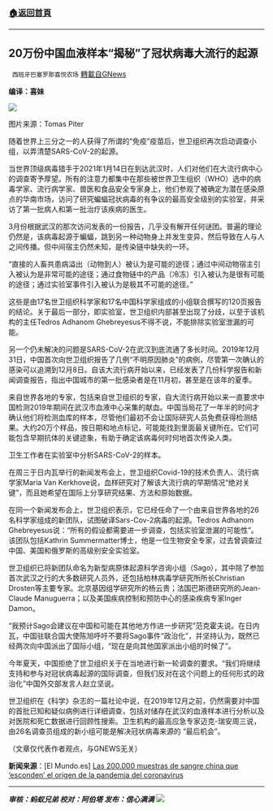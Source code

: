 ###  [:house:返回首頁](https://github.com/ourhimalayas/txt)
---


## 20万份中国血液样本“揭秘”了冠状病毒大流行的起源
` 西班牙巴塞罗那喜悦农场` [轉載自GNews](https://gnews.org/zh-hans/1601279/)

**编译：喜妹**

![](https://assets.gnews.org/wp-content/uploads/2021/10/tempsnip30.png)

图片来源：Tomas Piter

随着世界上三分之一的人获得了所谓的“免疫”疫苗后，世卫组织再次启动调查小组，以弄清楚SARS-CoV-2的起源。

当世界顶级病毒猎手于2021年1月14日在到达武汉时，人们对他们在大流行病中心的调查寄予厚望。所有的注意力都集中在那些被世界卫生组织（WHO）选中的病毒学家、流行病学家、兽医和食品安全专家身上，他们参观了被确定为潜在感染原点的华南市场，访问了研究蝙蝠冠状病毒的有争议的最高安全级别的实验室，并采访了第一批病人和第一批治疗该疾病的医生。

3月份根据武汉的那次访问发表的一份报告，几乎没有解开任何谜团。普遍的理论仍然是，该病毒起源于蝙蝠，跳到另一种动物身上并发生变异，然后导致在人与人之间传播。但中间宿主仍然未知，是传染链中缺失的一环。

“直接的人畜共患病溢出（动物到人）被认为是可能的途径；通过中间动物宿主引入被认为是非常可能的途径；通过食物链中的产品（冷冻）引入被认为是很有可能的途径；通过实验室事件引入被认为是极其不可能的途径。”

这些是由17名世卫组织科学家和17名中国科学家组成的小组联合撰写的120页报告的结论。关于最后一部分，即实验室，世卫组织内部甚至出现了分歧，以至于该机构的主任Tedros Adhanom Ghebreyesus不得不说，不能排除实验室泄漏的可能。

另一个仍未解决的问题是SARS-CoV-2在武汉到底流通了多长时间。2019年12月31日，中国首次向世卫组织报告了几例“不明原因肺炎”的病例，尽管第一次确认的感染可以追溯到12月8日。自该大流行病开始以来，已经发表了几份科学报告和新闻调查报告，指出中国城市的第一批感染者是在11月初，甚至是在该年的夏季。

来自世界各地的专家，包括来自世卫组织的专家，自大流行病开始以来一直要求中国检测2019年期间在武汉市血液中心采集的献血。中国当局花了一年半的时间才确认他们将检测血库的样本，尽管他们最初不会让国际研究人员免费获得检测结果。大约20万个样品，按日期和地点标记，可能能找到里面最关键所在。它们可能包含早期抗体的关键迹象，有助于确定该病毒何时何地首次传染人类。

卫生工作者在实验室中分析SARS-CoV-2的样本。

在周三于日内瓦举行的新闻发布会上，世卫组织Covid-19的技术负责人、流行病学家Maria Van Kerkhove说，血样研究对了解该大流行病的早期情况“绝对关键”，而且她希望在国际上分享研究结果、方法和原始数据。

在同一个新闻发布会上，世卫组织表示，它已经任命了一个由来自世界各地的26名科学家组成的新团队，试图破译Sars-Cov-2病毒的起源。Tedros Adhanom Ghebreyesus说：“所有的假设都需要进一步调查，包括实验室泄漏的可能性”。该团队包括Kathrin Summermatter博士，他是一位生物安全专家，过去曾调查过中国、美国和俄罗斯的高级别安全实验室。

世卫组织已将新团队命名为新型病原体起源科学咨询小组（Sago），其中除了参加首次武汉之行的大多数研究人员外，还包括柏林病毒学研究所所长Christian Drosten等主要专家。北京基因组学研究所的杨云贵；法国巴斯德研究所的Jean-Claude Manuguerra；以及美国疾病控制和预防中心的感染疾病专家Inger Damon。

“我预计Sago会建议在中国和可能在其他地方作进一步研究”范克霍夫说。在日内瓦，中国驻联合国大使陈旭呼吁不要将Sago事件“政治化”，并坚持认为，既然已经两次向中国派出了国际小组，“现在是向其他国家派出小组的时候了”。

今年夏天，中国拒绝了世卫组织关于在当地进行新一轮调查的要求。“我们将继续支持和参与对冠状病毒起源的国际调查，但我们反对在这个问题上的任何形式的政治化”中国外交部发言人赵立坚说。

世卫组织在《科学》杂志的一篇社论中说，在2019年12月之前，仍然需要对中国的首批已知和疑似病例进行详细调查，包括对储存在武汉的血液样本进行分析以及对医院和死亡数据进行回顾性搜索。卫生机构的最高应急专家迈克-瑞安周三说，由26名调查员组成的新小组可能是解决冠状病毒来源的 “最后机会”。

（文章仅代表作者观点，与GNEWS无关）

**新闻来源**：[El Mundo.es] [Las 200.000 muestras de sangre china que ‘esconden’ el origen de la pandemia del coronavirus](https://www.elmundo.es/ciencia-y-salud/salud/2021/10/14/6167fbf721efa0452a8b45b0.html)

* * *

***审核：蚂蚁兄弟
校对：阿伯塔
发布：信心满满***
![](https://assets.gnews.org/wp-content/uploads/2021/10/GNEWS_CH.-1-3.jpeg)
